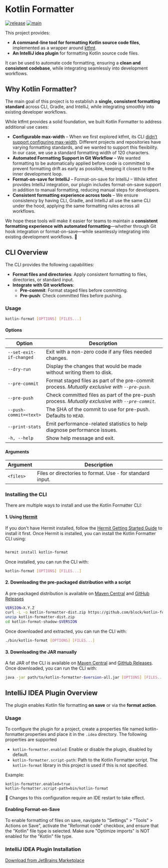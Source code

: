 # Kotlin Formatter

[![release](https://img.shields.io/maven-central/v/xyz.block.kotlin-formatter/kotlin-formatter?label=release&color=blue)](https://central.sonatype.com/namespace/xyz.block.kotlin-formatter)
[![main](https://github.com/block/kotlin-formatter/actions/workflows/push.yml/badge.svg)](https://github.com/block/kotlin-formatter/actions/workflows/push.yml)

This project provides:
- **A command-line tool for formatting Kotlin source code files**, implemented as a wrapper around [ktfmt](https://github.com/facebook/ktfmt/tree/main).
- **An IntelliJ idea plugin** for formatting Kotlin source code files.

It can be used to automate code formatting, ensuring a **clean and consistent codebase**, while integrating seamlessly into development workflows.

## Why Kotlin Formatter?
The main goal of this project is to establish a **single, consistent formatting standard** across CLI, Gradle, and IntelliJ, while integrating smoothly into existing developer workflows.

While ktfmt provides a solid foundation, we built Kotlin Formatter to address additional use cases:
- **Configurable max-width** – When we first explored ktfmt, its CLI [didn’t support configuring max-width](https://github.com/facebook/ktfmt/pull/470). Different projects and repositories have varying formatting standards, and we wanted to support this flexibility. In our case, we use a standard formatting width of 120 characters.
- **Automated Formatting Support in Git Workflow** – We wanted formatting to be automatically applied before code is committed to prevent formatting drift as early as possible, keeping it closest to the inner development loop.
- **Format-on-save for IntelliJ** – Format-on-save for IntelliJ – While ktfmt provides IntelliJ integration, our plugin includes format-on-save support in addition to manual formatting, reducing manual steps for developers.
- **Consistent formatting experience across tools** – We ensure consistency by having CLI, Gradle, and IntelliJ all use the same CLI under the hood, applying the same formatting rules across all workflows.

We hope these tools will make it easier for teams to maintain a **consistent formatting experience with automated formatting**—whether through Git hook integration or format-on-save—while seamlessly integrating into existing development workflows. 🚀

## CLI Overview
The CLI provides the following capabilities:
- **Format files and directories**: Apply consistent formatting to files, directories, or standard input.
- **Integrate with Git workflows**:
  - **Pre-commit**: Format staged files before committing.
  - **Pre-push**: Check committed files before pushing.

### Usage
```bash
kotlin-format [OPTIONS] [FILES...]
```
#### Options

| Option                  | Description                                                                                |
|-------------------------|-------------------------------------------------------------------------------------------|
| `--set-exit-if-changed` | Exit with a non-zero code if any files needed changes.                                    |
| `--dry-run`             | Display the changes that would be made without writing them to disk.                     |
| `--pre-commit`          | Format staged files as part of the pre-commit process. *Mutually exclusive with `--pre-push`.* |
| `--pre-push`            | Check committed files as part of the pre-push process. *Mutually exclusive with `--pre-commit`.* |
| `--push-commit=<text>`  | The SHA of the commit to use for pre-push. Defaults to `HEAD`.                            |
| `--print-stats`         | Emit performance-related statistics to help diagnose performance issues.                 |
| `-h, --help`            | Show help message and exit.                                                          |

#### Arguments

| Argument      | Description                                |
|---------------|--------------------------------------------|
| `<files>`     | Files or directories to format. Use `-` for standard input. |

### Installing the CLI

There are multiple ways to install and use the Kotlin Formatter CLI:

#### 1. Using [Hermit](https://github.com/cashapp/hermit)
If you don't have Hermit installed, follow the [Hermit Getting Started Guide](https://cashapp.github.io/hermit/usage/get-started/) to install it first. Once Hermit is installed, you can install the Kotlin Formatter CLI using:
```bash

hermit install kotlin-format
```
Once installed, you can run the CLI with:
```bash
kotlin-format [OPTIONS] [FILES...]
```

#### 2. Downloading the pre-packaged distribution with a script
A pre-packaged distribution is available on [Maven Central](https://repo1.maven.org/maven2/xyz/block/kotlin-formatter/kotlin-formatter-dist/) and [GitHub Releases](https://github.com/block/kotlin-formatter/releases)
```bash
VERSION=X.Y.Z
curl -L -o kotlin-formatter-dist.zip https://github.com/block/kotlin-formatter/releases/download/$VERSION/kotlin-formatter-dist-$VERSION.zip
unzip kotlin-formatter-dist.zip
cd kotlin-format-shadow-$VERSION
```
Once downloaded and extracted, you can run the CLI with:
```bash
./bin/kotlin-format [OPTIONS] [FILES...]
```
    
#### 3. Downloading the JAR manually
A fat JAR of the CLI is available on [Maven Central](https://repo1.maven.org/maven2/xyz/block/kotlin-formatter/kotlin-formatter/) and [GitHub Releases](https://github.com/block/kotlin-formatter/releases). Once downloaded, you can run the CLI with:
```bash
java -jar path/to/kotlin-formatter-$version-all.jar [OPTIONS] [FILES...]
```

## IntelliJ IDEA Plugin Overview
The plugin enables Kotlin file formatting **on save** or via the **format action**.

### Usage
To configure the plugin for a project, create a properties file named kotlin-formatter.properties and place it in the `.idea` directory. The following properties are supported
- `kotlin-formatter.enabled`: Enable or disable the plugin, disabled by default.
- `kotlin-formatter.script-path`: Path to the Kotlin Formatter script. The `kotlin-format` library in this project is used if this is not specified.

Example:
```properties
kotlin-formatter.enabled=true
kotlin-formatter.script-path=bin/kotlin-format
```

🚨 Changes to this configuration require an IDE restart to take effect.

#### Enabling Format-on-Save
To enable formatting of files on save, navigate to "Settings" > "Tools" > Actions on Save", activate the "Reformat code" checkbox, and ensure that the "Kotlin" file type is selected.
Make sure "Optimize imports" is NOT enabled for the "Kotlin" file type.

### IntelliJ IDEA Plugin Installation
[Download from JetBrains Marketplace](https://plugins.jetbrains.com/plugin/26482-kotlin-formatter)